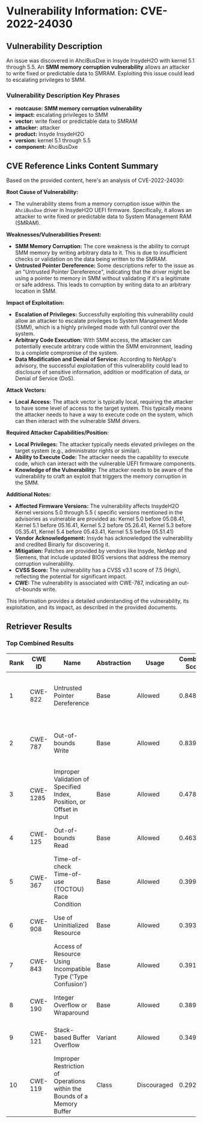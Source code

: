# Vulnerability Information: CVE-2022-24030

## Vulnerability Description
An issue was discovered in AhciBusDxe in Insyde InsydeH2O with kernel 5.1 through 5.5. An **SMM memory corruption vulnerability** allows an attacker to write fixed or predictable data to SMRAM. Exploiting this issue could lead to escalating privileges to SMM.

### Vulnerability Description Key Phrases
- **rootcause:** **SMM memory corruption vulnerability**
- **impact:** escalating privileges to SMM
- **vector:** write fixed or predictable data to SMRAM
- **attacker:** attacker
- **product:** Insyde InsydeH2O
- **version:** kernel 5.1 through 5.5
- **component:** AhciBusDxe

## CVE Reference Links Content Summary
Based on the provided content, here's an analysis of CVE-2022-24030:

**Root Cause of Vulnerability:**

*   The vulnerability stems from a memory corruption issue within the `AhciBusDxe` driver in InsydeH2O UEFI firmware. Specifically, it allows an attacker to write fixed or predictable data to System Management RAM (SMRAM).

**Weaknesses/Vulnerabilities Present:**

*   **SMM Memory Corruption:** The core weakness is the ability to corrupt SMM memory by writing arbitrary data to it. This is due to insufficient checks or validation on the data being written to the SMRAM.
*   **Untrusted Pointer Dereference:**  Some descriptions refer to the issue as an "Untrusted Pointer Dereference", indicating that the driver might be using a pointer to memory in SMM without validating if it's a legitimate or safe address. This leads to corruption by writing data to an arbitrary location in SMM.

**Impact of Exploitation:**

*   **Escalation of Privileges:** Successfully exploiting this vulnerability could allow an attacker to escalate privileges to System Management Mode (SMM), which is a highly privileged mode with full control over the system.
*   **Arbitrary Code Execution:** With SMM access, the attacker can potentially execute arbitrary code within the SMM environment, leading to a complete compromise of the system.
*   **Data Modification and Denial of Service:** According to NetApp's advisory, the successful exploitation of this vulnerability could lead to disclosure of sensitive information, addition or modification of data, or Denial of Service (DoS).

**Attack Vectors:**

*   **Local Access:** The attack vector is typically local, requiring the attacker to have some level of access to the target system. This typically means the attacker needs to have a way to execute code on the system, which can then interact with the vulnerable SMM drivers.

**Required Attacker Capabilities/Position:**

*   **Local Privileges:** The attacker typically needs elevated privileges on the target system (e.g., administrator rights or similar).
*   **Ability to Execute Code:**  The attacker needs the capability to execute code, which can interact with the vulnerable UEFI firmware components.
*   **Knowledge of the Vulnerability:** The attacker needs to be aware of the vulnerability to craft an exploit that triggers the memory corruption in the SMM.

**Additional Notes:**

*   **Affected Firmware Versions:** The vulnerability affects InsydeH2O Kernel versions 5.0 through 5.5 ( specific versions mentioned in the advisories as vulnerable are provided as:  Kernel 5.0 before 05.08.41, Kernel 5.1 before 05.16.41, Kernel 5.2 before 05.26.41, Kernel 5.3 before 05.35.41, Kernel 5.4 before 05.43.41, Kernel 5.5 before 05.51.41)
*   **Vendor Acknowledgement:** Insyde has acknowledged the vulnerability and credited Binarly for discovering it.
*   **Mitigation:** Patches are provided by vendors like Insyde, NetApp and Siemens, that include updated BIOS versions that address the memory corruption vulnerability.
*   **CVSS Score:** The vulnerability has a CVSS v3.1 score of 7.5 (High), reflecting the potential for significant impact.
*   **CWE:** The vulnerability is associated with CWE-787, indicating an out-of-bounds write.

This information provides a detailed understanding of the vulnerability, its exploitation, and its impact, as described in the provided documents.

## Retriever Results

### Top Combined Results

| Rank | CWE ID | Name | Abstraction | Usage | Combined Score | Retrievers | Individual Scores |
|------|--------|------|-------------|-------|---------------|------------|-------------------|
| 1 | CWE-822 | Untrusted Pointer Dereference | Base | Allowed | 0.8487 | dense, sparse, graph | dense: 0.552, sparse: 0.376, graph: 1.000 |
| 2 | CWE-787 | Out-of-bounds Write | Base | Allowed | 0.8393 | dense, sparse, graph | dense: 0.609, sparse: 0.310, graph: 1.000 |
| 3 | CWE-1285 | Improper Validation of Specified Index, Position, or Offset in Input | Base | Allowed | 0.4782 | dense, sparse | dense: 0.604, sparse: 0.308 |
| 4 | CWE-125 | Out-of-bounds Read | Base | Allowed | 0.4637 | sparse, graph | sparse: 0.186, graph: 1.000 |
| 5 | CWE-367 | Time-of-check Time-of-use (TOCTOU) Race Condition | Base | Allowed | 0.3990 | sparse, graph | sparse: 0.225, graph: 0.757 |
| 6 | CWE-908 | Use of Uninitialized Resource | Base | Allowed | 0.3932 | dense, sparse | dense: 0.575, sparse: 0.184 |
| 7 | CWE-843 | Access of Resource Using Incompatible Type ('Type Confusion') | Base | Allowed | 0.3911 | sparse, graph | sparse: 0.190, graph: 0.789 |
| 8 | CWE-190 | Integer Overflow or Wraparound | Base | Allowed | 0.3899 | dense, sparse | dense: 0.559, sparse: 0.192 |
| 9 | CWE-121 | Stack-based Buffer Overflow | Variant | Allowed | 0.3496 | dense, sparse | dense: 0.553, sparse: 0.179 |
| 10 | CWE-119 | Improper Restriction of Operations within the Bounds of a Memory Buffer | Class | Discouraged | 0.2924 | dense, sparse, graph | dense: 0.577, sparse: 0.238, graph: 0.639 |


